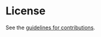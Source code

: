 # License

See the
[guidelines for contributions](https://github.com/MikeBishop/quic-external-data/blob/master/CONTRIBUTING.md).
